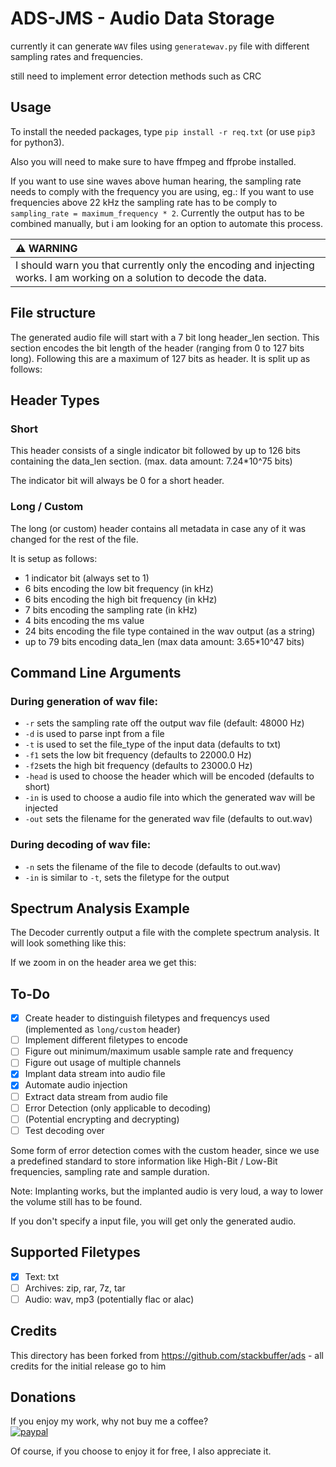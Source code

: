 # ADS-JMS - Audio Data Storage

currently it can generate `WAV` files using `generatewav.py` file with different sampling rates and frequencies.

still need to implement error detection methods such as CRC

## Usage

To install the needed packages, type `pip install -r req.txt` (or use `pip3` for python3). 

Also you will need to make sure to have ffmpeg and ffprobe installed.

If you want to use sine waves above human hearing, the sampling rate needs to comply with the frequency you are using, eg.: If you want to use frequencies above 22 kHz the sampling rate has to be comply to `sampling_rate = maximum_frequency * 2`. Currently the output has to be combined manually, but i am looking for an option to automate this process.

| :warning: WARNING          |
|:---------------------------|
| I should warn you that currently only the encoding and injecting works. I am working on a solution to decode the data.|

## File structure

The generated audio file will start with a 7 bit long header_len section. This section encodes the bit length of the header (ranging from 0 to 127 bits long). Following this are a maximum of 127 bits as header. It is split up as follows:

## Header Types

### Short

This header consists of a single indicator bit followed by up to 126 bits containing the data_len section. (max. data amount: 7.24*10^75 bits)

The indicator bit will always be 0 for a short header.


### Long / Custom

The long (or custom) header contains all metadata in case any of it was changed for the rest of the file.

It is setup as follows:

 - 1 indicator bit (always set to 1)
 - 6 bits encoding the low bit frequency (in kHz)
 - 6 bits encoding the high bit frequency (in kHz)
 - 7 bits encoding the sampling rate (in kHz)
 - 4 bits encoding the ms value
 - 24 bits encoding the file type contained in the wav output (as a string)
 - up to 79 bits encoding data_len (max data amount: 3.65*10^47 bits)

## Command Line Arguments

### During generation of wav file:

 - `-r` sets the sampling rate off the output wav file (default: 48000 Hz)
 - `-d` is used to parse inpt from a file
 - `-t` is used to set the file_type of the input data (defaults to txt)
 - `-f1` sets the low bit frequency (defaults to 22000.0 Hz)
 - `-f2`sets the high bit frequency (defaults to 23000.0 Hz)
 - `-head` is used to choose the header which will be encoded (defaults to short)
 - `-in` is used to choose a audio file into which the generated wav will be injected
 - `-out` sets the filename for the generated wav file (defaults to out.wav)

### During decoding of wav file:

 - `-n` sets the filename of the file to decode (defaults to out.wav)
 - `-in` is similar to `-t`, sets the filetype for the output

## Spectrum Analysis Example

The Decoder currently output a file with the complete spectrum analysis. It will look something like this:

[](./fig.png)

If we zoom in on the header area we get this:

[](./fig_zoom_header.png)

## To-Do

 - [x] Create header to distinguish filetypes and frequencys used (implemented as `long/custom` header)
 - [ ] Implement different filetypes to encode
 - [ ] Figure out minimum/maximum usable sample rate and frequency
 - [ ] Figure out usage of multiple channels
 - [x] Implant data stream into audio file
 - [x] Automate audio injection
 - [ ] Extract data stream from audio file
 - [ ] Error Detection (only applicable to decoding)
 - [ ] (Potential encrypting and decrypting)
 - [ ] Test decoding over 

Some form of error detection comes with the custom header, since we use a predefined standard to store information like High-Bit / Low-Bit frequencies, sampling rate and sample duration.

Note: Implanting works, but the implanted audio is very loud, a way to lower the volume still has to be found.

If you don't specify a input file, you will get only the generated audio.

## Supported Filetypes

 - [x] Text: txt
 - [ ] Archives: zip, rar, 7z, tar
 - [ ] Audio: wav, mp3 (potentially flac or alac)

## Credits

This directory has been forked from https://github.com/stackbuffer/ads - all credits for the initial release go to him


## Donations

If you enjoy my work, why not buy me a coffee?      
[![paypal](https://www.paypalobjects.com/en_US/DK/i/btn/btn_donateCC_LG.gif)](https://www.paypal.com/donate/?hosted_button_id=K5KVUTX6HJHXU)

Of course, if you choose to enjoy it for free, I also appreciate it.
